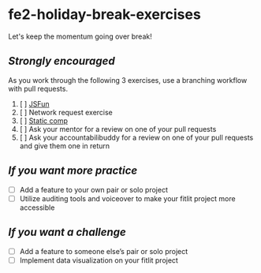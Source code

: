 # fe2-holiday-break-exercises

Let's keep the momentum going over break!

## *Strongly encouraged*
As you work through the following 3 exercises, use a branching workflow with pull requests.

1. [ ] [JSFun](https://frontend.turing.io/projects/JSFun.html)
2. [ ] Network request exercise
3. [ ] [Static comp](https://frontend.turing.io/projects/m1-static-comp-2)
4. [ ] Ask your mentor for a review on one of your pull requests
5. [ ] Ask your accountabilibuddy for a review on one of your pull requests and give them one in return

## *If you want more practice*

* [ ] Add a feature to your own pair or solo project
* [ ] Utilize auditing tools and voiceover to make your fitlit project more accessible

## *If you want a challenge*

* [ ] Add a feature to someone else’s pair or solo project
* [ ] Implement data visualization on your fitlit project
